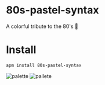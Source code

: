 # 80s-pastel-syntax
A colorful tribute to the 80's :blue_heart:

# Install

```console
apm install 80s-pastel-syntax
```
![palette](https://raw.githubusercontent.com/Kelvinrr/80s-pastel-syntax/master/80s%20pattern.png)
![pallete](https://raw.githubusercontent.com/Kelvinrr/80s-pastel-syntax/master/pallette.png)
